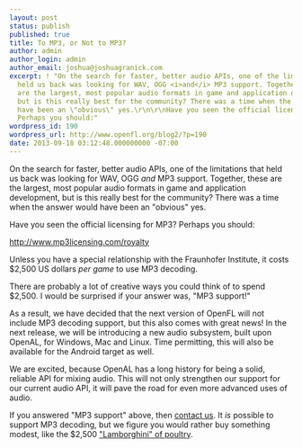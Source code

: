 ```yaml
---
layout: post
status: publish
published: true
title: To MP3, or Not to MP3?
author: admin
author_login: admin
author_email: joshua@joshuagranick.com
excerpt: ! "On the search for faster, better audio APIs, one of the limitations that
  held us back was looking for WAV, OGG <i>and</i> MP3 support. Together, these
  are the largest, most popular audio formats in game and application development,
  but is this really best for the community? There was a time when the answer would
  have been an \"obvious\" yes.\r\n\r\nHave you seen the official licensing for MP3?
  Perhaps you should:"
wordpress_id: 190
wordpress_url: http://www.openfl.org/blog2/?p=190
date: 2013-09-18 03:12:48.000000000 -07:00
---
```

On the search for faster, better audio APIs, one of the limitations that held us back was looking for WAV, OGG <i>and</i> MP3 support. Together, these are the largest, most popular audio formats in game and application development, but is this really best for the community? There was a time when the answer would have been an "obvious" yes.

Have you seen the official licensing for MP3? Perhaps you should:<!--more--><a id="more-190"></a>

<a href="http://www.mp3licensing.com/royalty" target="_blank">http://www.mp3licensing.com/royalty</a>

Unless you have a special relationship with the&nbsp;Fraunhofer Institute, it costs $2,500 US dollars <i>per game</i>&nbsp;to use MP3 decoding.<em>
</em>

There are probably a lot of creative ways you could think of to spend $2,500. I would be surprised if your answer was, "MP3 support!"

As a result, we have decided that the next version of OpenFL will not include MP3 decoding support, but this also comes with great news! In the next release, we will be introducing a new audio subsystem, built upon OpenAL, for Windows, Mac and Linux. Time permitting, this will also be available for the Android target as well.

We are excited, because OpenAL has a long history for being a solid, reliable API for mixing audio. This will not only strengthen our support for our current audio API, it will pave the road for even more advanced uses of audio.

If you answered "MP3 support" above, then <a href="http://www.openfl.org/contact" target="_blank">contact us</a>. It&nbsp;<em>is&nbsp;</em>possible to support MP3 decoding, but we figure you would rather buy something modest, like the $2,500&nbsp;<a href="http://finance.yahoo.com/blogs/daily-ticker/rare-2-500-chicken-lamborghini-poultry-163825389.html" target="_blank">"Lamborghini" of poultry</a>.
